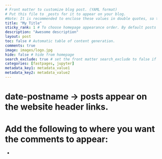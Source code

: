 ```yaml
---
# Front matter to customize blog post. (YAML format)
# Put this file to _posts for it to appear on your blog.
#Note: It is recommended to enclose these values in double quotes, so that you can escape colons and other characters that may break the YAML parser.
title: "My Title"
sticky_rank: 1 # To choose homepage appearance order. By default posts are sorted according to their dates.
description: "Awesome description"
layout: post
toc: false # Automatic table of content generation.
comments: true
image: images/logo.jpg
hide: false # hide from homepage
search_exclude: true # set the front matter search_exclude to false if you don't want users to find your hidden post in a search.
categories: [fastpages, jupyter]
metadata_key1: metadata_value1
metadata_key2: metadata_value2
---
```


# date-postname -> posts appear on the website header links.
# Add the following to where you want the comments to appear:
<script src="https://utteranc.es/client.js"
        repo="[ENTER REPO HERE]"
        issue-term="pathname"
        label="Utterances_Autogenerated"
        theme="github-light"
        crossorigin="anonymous"
        async>
</script>

* 